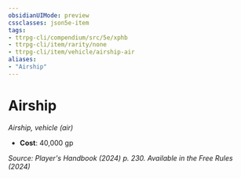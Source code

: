 ```yaml
---
obsidianUIMode: preview
cssclasses: json5e-item
tags:
- ttrpg-cli/compendium/src/5e/xphb
- ttrpg-cli/item/rarity/none
- ttrpg-cli/item/vehicle/airship-air
aliases: 
- "Airship"
---
```

# Airship
*Airship, vehicle (air)*  

- **Cost**: 40,000 gp

*Source: Player's Handbook (2024) p. 230. Available in the Free Rules (2024)*